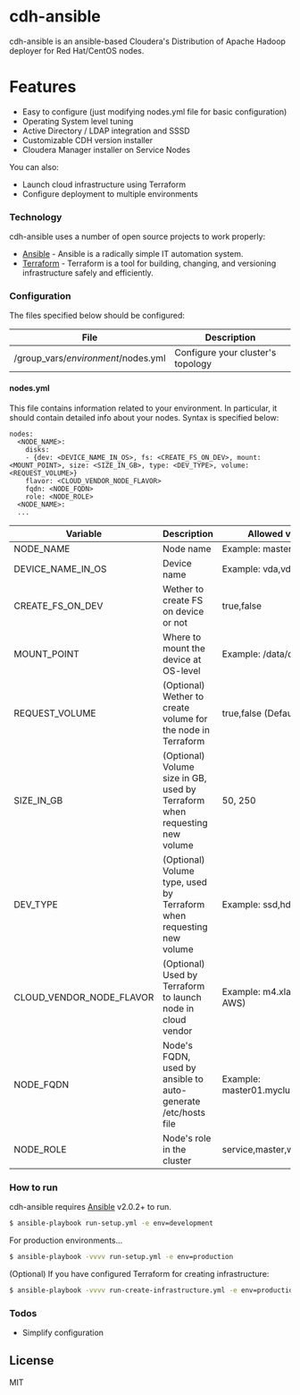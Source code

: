 # cdh-ansible

cdh-ansible is an ansible-based Cloudera's Distribution of Apache Hadoop deployer for Red Hat/CentOS nodes.

# Features

  - Easy to configure (just modifying nodes.yml file for basic configuration)
  - Operating System level tuning
  - Active Directory / LDAP integration and SSSD
  - Customizable CDH version installer
  - Cloudera Manager installer on Service Nodes

You can also:
  - Launch cloud infrastructure using Terraform
  - Configure deployment to multiple environments

### Technology

cdh-ansible uses a number of open source projects to work properly:

* [Ansible] - Ansible is a radically simple IT automation system.
* [Terraform] - Terraform is a tool for building, changing, and versioning infrastructure safely and efficiently.


### Configuration

The files specified below should be configured:

| File | Description |
| ------ | ------ |
| /group_vars/*environment*/nodes.yml | Configure your cluster's topology |


#### nodes.yml

This file contains information related to your environment. In particular, it should contain detailed info about your nodes. Syntax is specified below:

```
nodes:
  <NODE_NAME>:
    disks:
    - {dev: <DEVICE_NAME_IN_OS>, fs: <CREATE_FS_ON_DEV>, mount: <MOUNT_POINT>, size: <SIZE_IN_GB>, type: <DEV_TYPE>, volume: <REQUEST_VOLUME>}
    flavor: <CLOUD_VENDOR_NODE_FLAVOR>
    fqdn: <NODE_FQDN>
    role: <NODE_ROLE>
  <NODE_NAME>:
  ...
```
| Variable | Description | Allowed values | 
| ------ | ------ | ------ |
| NODE_NAME | Node name | Example: master01 |
| DEVICE_NAME_IN_OS | Device name | Example: vda,vdb |
| CREATE_FS_ON_DEV | Wether to create FS on device or not | true,false |
| MOUNT_POINT | Where to mount the device at OS-level | Example: /data/device1 |
| REQUEST_VOLUME | (Optional) Wether to create volume for the node in Terraform | true,false (Default: false) |
| SIZE_IN_GB | (Optional) Volume size in GB, used by Terraform when requesting new volume | 50, 250 |
| DEV_TYPE | (Optional) Volume type, used by Terraform when requesting new volume | Example: ssd,hdd |
| CLOUD_VENDOR_NODE_FLAVOR | (Optional) Used by Terraform to launch node in cloud vendor | Example: m4.xlarge (for AWS) |
| NODE_FQDN | Node's FQDN, used by ansible to auto-generate /etc/hosts file | Example: master01.mycluster.int |
| NODE_ROLE | Node's role in the cluster | service,master,worker,edge |


### How to run

cdh-ansible requires [Ansible] v2.0.2+ to run.

```sh
$ ansible-playbook run-setup.yml -e env=development
```
For production environments...

```sh
$ ansible-playbook -vvvv run-setup.yml -e env=production
```

(Optional) If you have configured Terraform for creating infrastructure:

```sh
$ ansible-playbook -vvvv run-create-infrastructure.yml -e env=production
```

### Todos

 - Simplify configuration

License
----

MIT


[//]: # (These are reference links used in the body of this note and get stripped out when the markdown processor does its job. There is no need to format nicely because it shouldn't be seen. Thanks SO - http://stackoverflow.com/questions/4823468/store-comments-in-markdown-syntax)


   [ansible]: <https://github.com/ansible/ansible>
   [terraform]: <https://github.com/hashicorp/terraform>
